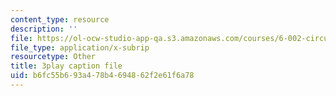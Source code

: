 ```yaml
---
content_type: resource
description: ''
file: https://ol-ocw-studio-app-qa.s3.amazonaws.com/courses/6-002-circuits-and-electronics-spring-2007/b6fc55b693a478b4694862f2e61f6a78_3GdMaDzIUeQ.srt
file_type: application/x-subrip
resourcetype: Other
title: 3play caption file
uid: b6fc55b6-93a4-78b4-6948-62f2e61f6a78
---
```

